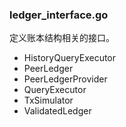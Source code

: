### ledger_interface.go

定义账本结构相关的接口。


* HistoryQueryExecutor
* PeerLedger
* PeerLedgerProvider
* QueryExecutor
* TxSimulator
* ValidatedLedger